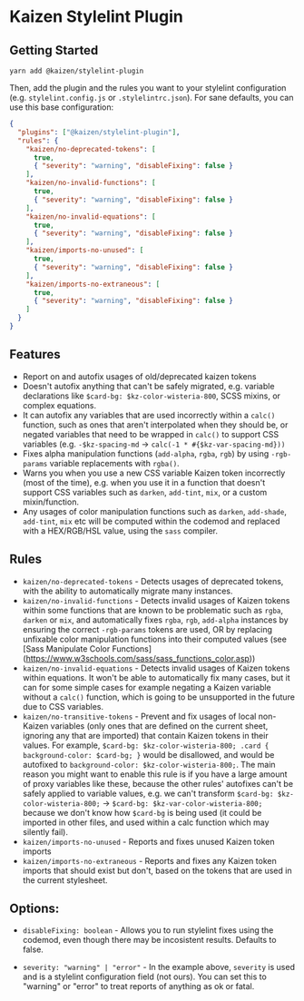 # Kaizen Stylelint Plugin

## Getting Started

`yarn add @kaizen/stylelint-plugin`

Then, add the plugin and the rules you want to your stylelint configuration (e.g. `stylelint.config.js` or `.stylelintrc.json`).
For sane defaults, you can use this base configuration:

```json
{
  "plugins": ["@kaizen/stylelint-plugin"],
  "rules": {
    "kaizen/no-deprecated-tokens": [
      true,
      { "severity": "warning", "disableFixing": false }
    ],
    "kaizen/no-invalid-functions": [
      true,
      { "severity": "warning", "disableFixing": false }
    ],
    "kaizen/no-invalid-equations": [
      true,
      { "severity": "warning", "disableFixing": false }
    ],
    "kaizen/imports-no-unused": [
      true,
      { "severity": "warning", "disableFixing": false }
    ],
    "kaizen/imports-no-extraneous": [
      true,
      { "severity": "warning", "disableFixing": false }
    ]
  }
}

```


## Features
- Report on and autofix usages of old/deprecated kaizen tokens
- Doesn't autofix anything that can't be safely migrated, e.g. variable declarations like `$card-bg: $kz-color-wisteria-800`, SCSS mixins, or complex equations.
- It can autofix any variables that are used incorrectly within a `calc()` function, such as ones that aren't interpolated when they should be, or negated variables that need to be wrapped in `calc()` to support CSS variables (e.g. `-$kz-spacing-md` -> `calc(-1 * #{$kz-var-spacing-md}))`
- Fixes alpha manipulation functions (`add-alpha`, `rgba`, `rgb`) by using `-rgb-params` variable replacements with `rgba()`.
- Warns you when you use a new CSS variable Kaizen token incorrectly (most of the time), e.g. when you use it in a function that doesn't support CSS variables such as `darken`, `add-tint`, `mix`, or a custom mixin/function.
- Any usages of color manipulation functions such as `darken`, `add-shade`, `add-tint`, `mix` etc will be computed within the codemod and replaced with a HEX/RGB/HSL value, using the `sass` compiler.


## Rules
- `kaizen/no-deprecated-tokens` - Detects usages of deprecated tokens, with the ability to automatically migrate many instances.
- `kaizen/no-invalid-functions` - Detects invalid usages of Kaizen tokens within some functions that are known to be problematic such as `rgba`, `darken` or `mix`, and automatically fixes `rgba`, `rgb`, `add-alpha` instances by ensuring the correct `-rgb-params` tokens are used, OR by replacing unfixable color manipulation functions into their computed values (see [Sass Manipulate Color Functions] (https://www.w3schools.com/sass/sass_functions_color.asp))
- `kaizen/no-invalid-equations` - Detects invalid usages of Kaizen tokens within equations. It won't be able to automatically fix many cases, but it can for some simple cases for example negating a Kaizen variable without a `calc()` function, which is going to be unsupported in the future due to CSS variables.
- `kaizen/no-transitive-tokens` - Prevent and fix usages of local non-Kaizen variables (only ones that are defined on the current sheet, ignoring any that are imported) that contain Kaizen tokens in their values. For example, `$card-bg: $kz-color-wisteria-800; .card { background-color: $card-bg; }` would be disallowed, and would be autofixed to `background-color: $kz-color-wisteria-800;`. The main reason you might want to enable this rule is if you have a large amount of proxy variables like these, because the other rules' autofixes can't be safely applied to variable values, e.g. we can't transform `$card-bg: $kz-color-wisteria-800;` -> `$card-bg: $kz-var-color-wisteria-800;` because we don't know how `$card-bg` is being used (it could be imported in other files, and used within a calc function which may silently fail).
- `kaizen/imports-no-unused` - Reports and fixes unused Kaizen token imports
- `kaizen/imports-no-extraneous` - Reports and fixes any Kaizen token imports that should exist but don't, based on the tokens that are used in the current stylesheet.

## Options:
- `disableFixing: boolean` - Allows you to run stylelint fixes using the codemod, even though there may be incosistent results. Defaults to false.

- `severity: "warning" | "error"` - In the example above, `severity` is used and is a stylelint configuration field (not ours). You can set this to "warning" or "error" to treat reports of anything as ok or fatal.
